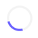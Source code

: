 <!DOCTYPE html>
<html lang="en">
  <head>
    <meta charset="UTF-8" />
    <meta name="viewport" content="width=device-width, initial-scale=1.0" />
    <title>Dani Almansah - Portfolio</title>
    <meta name="description" content="Professional portfolio of Dani Almansah, showcasing skills and projects" />
    <link rel="icon" type="image/jpg" href="images/icon1.jpg" />
    <link rel="stylesheet" href="https://cdnjs.cloudflare.com/ajax/libs/font-awesome/6.4.0/css/all.min.css" />
    <link href="https://fonts.googleapis.com/css2?family=Poppins:wght@300;400;500;600;700&family=Playfair+Display:wght@400;500;600;700&display=swap" rel="stylesheet" />
    <link rel="stylesheet" href="https://cdnjs.cloudflare.com/ajax/libs/font-awesome/6.5.0/css/all.min.css" />
    <link rel="stylesheet" href="https://cdnjs.cloudflare.com/ajax/libs/font-awesome/6.5.0/css/brands.min.css" />
    <link rel="stylesheet" href="https://cdnjs.cloudflare.com/ajax/libs/font-awesome/6.5.0/css/solid.min.css" />
    <link rel="stylesheet" href="css/style.css" media="print" onload="this.media='all'" />
    <noscript><link rel="stylesheet" href="css/style.css" /></noscript>
    <link rel="stylesheet" href="css/style.css" />
    <style>
      :root {
        --primary: #6c63ff;
        --dark: #2f2e41;
        --light: #f8f9fa;
      }
      body {
        margin: 0;
        font-family: -apple-system, BlinkMacSystemFont, "Segoe UI", Roboto, sans-serif;
        line-height: 1.6;
      }
      .preloader {
        position: fixed;
        top: 0;
        left: 0;
        width: 100%;
        height: 100%;
        background: #fff;
        z-index: 9999;
      }
      .loader {
        width: 50px;
        height: 50px;
        border: 5px solid #f3f3f3;
        border-top: 5px solid var(--primary);
        border-radius: 50%;
        animation: spin 1s linear infinite;
        margin: auto;
        position: absolute;
        top: 0;
        bottom: 0;
        left: 0;
        right: 0;
      }
      @keyframes spin {
        0% {
          transform: rotate(0);
        }
        100% {
          transform: rotate(360deg);
        }
      }
      nav {
        position: fixed;
        top: 0;
        width: 100%;
        background: rgba(255, 255, 255, 0.97);
        box-shadow: 0 2px 10px rgba(0, 0, 0, 0.1);
        z-index: 1000;
      }
      .container {
        width: 100%;
        max-width: 1200px;
        margin: 0 auto;
        padding: 0 20px;
      }
      .logo {
        font-size: 1.5rem;
        font-weight: 700;
        color: var(--dark);
      }
      .logo span {
        color: var(--primary);
      }
      .hero {
        padding: 120px 0 60px;
      }
      .hero-content {
        max-width: 600px;
      }
      .title {
        font-size: 2.5rem;
        margin: 15px 0;
        line-height: 1.2;
      }
      .profession {
        color: var(--primary);
        margin-bottom: 20px;
      }
      .btn {
        display: inline-block;
        padding: 10px 25px;
        border-radius: 50px;
        font-weight: 500;
        transition: all 0.3s;
      }
      .btn-primary {
        background: var(--primary);
        color: #fff;
      }
      .btn-primary:hover {
        background: #5a52d5;
        transform: translateY(-3px);
      }
      .profile-img {
        width: 100%;
        height: auto;
        border-radius: 20px;
        box-shadow: 0 10px 30px rgba(0, 0, 0, 0.1);
      }
    </style>
  </head>
  <body>
    <!-- preloader -->
    <div class="preloader">
      <div class="loader"></div>
    </div>
    <!-- Navigation -->
    <nav id="navbar">
      <div class="container">
        <a href="#home" class="logo">Dani<span> Almansah</span></a>
        
        <!-- Menu untuk Desktop -->
        <ul class="nav-links">
          <li><a href="#home" class="active">Home</a></li>
          <li><a href="#about">About</a></li>
          <li><a href="#skills">Skills</a></li>
          <li><a href="#portfolio">Portfolio</a></li>
          <li><a href="#experience">Experience</a></li>
          <li><a href="#hobbies">Gallery</a></li>
          <li><a href="#contact">Contact</a></li>
        </ul>

        <!-- Tombol Hamburger untuk Mobile -->
        <div class="nav-toggle" id="navToggle">
          <i class="fas fa-bars"></i>
        </div>
      </div>
    </nav>

    <!-- Hero Section -->
    <section id="home" class="hero">
      <div class="container">
        <div class="hero-content">
          <h5 class="subtitle">Halo, Saya</h5>
          <h1 class="title">Dani Almansah</h1>
          <h2 class="profession">Sebagai Junior Web Developer & Designer Grapich</h2>
          <p class="description">
            Pengembang Web Junior dan Desainer Grafis, saya bersemangat menciptakan pengalaman digital yang indah, fungsional, dan berfokus pada pengguna.
            Saya senang menggabungkan desain kreatif dengan pengembangan web untuk menciptakan produk digital yang bermanfaat dan menarik.
            Saat ini, saya sedang mencari peluang kerja untuk berkembang dan berkontribusi dalam tim yang dinamis.
          </p>
          <div class="hero-buttons">
            <a href="#contact" class="btn btn-primary">Hire Me</a>
            <a href="assets/DANI ALMANSAH CV..pdf" download class="btn btn-secondary">Download CV</a>
          </div>
        </div>
        <div class="hero-image">
          <div class="image-wrapper">
            <img src="images/sipinsor.jpg" alt="Dani Almansah" class="profile-img" />
            <div class="shape-1"></div>
            <div class="shape-2"></div>
          </div>
        </div>
      </div>
    </section>
    <div class="hero-gradient"></div>

    <section id="about" class="section reveal">
      <div class="container">
        <div class="section-header center">
          <h2 class="section-title">Tentang <span>Saya</span></h2>
          <p class="section-subtitle">Get to know me better</p>
        </div>
        <div class="about-content">
          <div class="about-image">
            <div class="image-container">
              <img src="images/exp.jpg" alt="Dani Almansah" />
              <div class="experience-badge">
                <span>3+</span>
                <p>Years Exp.</p>
              </div>
            </div>
          </div>
          <div class="about-text">
            <p>
             Saya lulusan Sarjana Sistem Informasi dengan IPK 3,41 dari Universitas Islam Negeri Sumatera Utara.
             Saya berpengalaman dalam desain grafis dan pengembangan web, dengan kemampuan menciptakan desain yang menarik dan fungsional serta mengembangkan aplikasi web yang responsif dan ramah pengguna.
            </p>

            <!-- Container untuk Tabs & Kontennya -->
            <div class="tabs-container">
              <!-- Tombol Tabs -->
              <div class="tabs">
                <button class="tab-btn active" data-tab="skills">Main Skills</button>
                <button class="tab-btn" data-tab="education">Education</button>
                <button class="tab-btn" data-tab="language">Language</button>
              </div>

              <!-- Wrapper untuk Konten Tabs -->
              <div class="tab-content-wrapper">
                <!-- Konten Skills -->
                <div class="tab-content active" id="skills-tab">
                  <div class="skills-list">
                    <div class="skill-item" data-percent="60%">
                      <span>Web Development</span>
                      <div class="progress-bar"><div class="progress-fill"></div></div>
                    </div>
                    <div class="skill-item" data-percent="85%">
                      <span>Graphic Design</span>
                      <div class="progress-bar"><div class="progress-fill"></div></div>
                    </div>
                    <div class="skill-item" data-percent="90%">
                      <span>Microsoft Office</span>
                      <div class="progress-bar"><div class="progress-fill"></div></div>
                    </div>
                  </div>
                </div>

                <!-- Konten Education -->
                <div class="tab-content" id="education-tab">
                  <div class="education-list">
                    <div class="education-item">
                      <h4>Bachelor of Information System</h4>
                      <p>State Islamic University of North Sumatra, Sep 2020 - Feb 2025</p>
                    </div>
                  </div>
                </div>

                <!-- Konten Language -->
                <div class="tab-content" id="language-tab">
                  <div class="language-list">
                    <div class="language-item" data-percent="100%">
                      <span>Indonesian</span>
                      <div class="progress-bar"><div class="progress-fill"></div></div>
                    </div>
                    <div class="language-item" data-percent="70%">
                      <span>English</span>
                      <div class="progress-bar"><div class="progress-fill"></div></div>
                    </div>
                  </div>
                </div>
              </div>
            </div>
            <!-- AKHIR Container Tabs -->

            <!-- Tombol CTA dipindahkan ke sini -->
            <div class="cta-buttons">
              <a href="#contact" class="btn btn-primary">Contact Me</a>
              <a href="#portfolio" class="btn btn-outline">View Portfolio</a>
            </div>
          </div>
        </div>
      </div>
    </section>

    <!-- Skills Section -->
    <section id="skills" class="section bg-light reveal">
      <div class="container">
        <div class="section-header center">
          <h2 class="section-title">My <span>Skills</span></h2>
          <p class="section-subtitle">Technologies I work with</p>
        </div>
        <div class="skills-grid">
          <!-- PHP -->
          <div class="skill-card">
            <div class="skill-icon">
              <img src="https://upload.wikimedia.org/wikipedia/commons/2/27/PHP-logo.svg" alt="PHP Icon" width="40" />
            </div>
            <h3>PHP</h3>
            <p>Server-side scripting and backend development</p>
          </div>

          <!-- Adobe Photoshop -->
          <div class="skill-card">
            <div class="skill-icon">
              <img src="https://upload.wikimedia.org/wikipedia/commons/a/af/Adobe_Photoshop_CC_icon.svg" alt="Photoshop Icon" width="40" />
            </div>
            <h3>Photoshop</h3>
            <p>Photo editing</p>
          </div>

          <!-- Canva -->
          <div class="skill-card">
            <div class="skill-icon">
              <img src="https://img.icons8.com/color/48/000000/canva.png" alt="Canva Icon" width="40" />
            </div>
            <h3>Canva</h3>
            <p>Design for social media and branding</p>
          </div>

          <!-- CorelDRAW -->
          <div class="skill-card">
            <div class="skill-icon">
              <img src="https://img.icons8.com/color/48/000000/coreldraw.png" alt="CorelDRAW Icon" width="40" />
            </div>
            <h3>CorelDRAW</h3>
            <p>Vector illustration and print design</p>
          </div>

          <!-- Microsoft Office -->
          <div class="skill-card">
            <div class="skill-icon">
              <img src="https://img.icons8.com/color/48/000000/microsoft-office-2019.png" alt="Microsoft Office Icon" width="40" />
            </div>
            <h3>Microsoft Office</h3>
            <p>Word, Excel, PowerPoint for productivity</p>
          </div>

          <!-- Bootstrap -->
          <div class="skill-card">
            <div class="skill-icon">
              <img src="https://upload.wikimedia.org/wikipedia/commons/b/b2/Bootstrap_logo.svg" alt="Bootstrap Icon" width="40" />
            </div>
            <h3>Bootstrap</h3>
            <p>Responsive web design framework</p>
          </div>
        </div>
      </div>
    </section>

    <!-- Portfolio Section -->
    <section id="portfolio" class="section reveal">
      <div class="container">
        <div class="section-header center">
          <h2 class="section-title">My <span>Portfolio</span></h2>
          <p class="section-subtitle">Featured Projects</p>
        </div>
        <div class="portfolio-grid">
          <!-- Project 1 -->
          <div
            class="portfolio-item"
            data-title="Sistem Informasi Manajemen Masjid"
            data-image="images/Screenshot (14).png"
            data-desc="Pembuatan website Sistem Informasi Manajemen Masjid Pada Masjid Al-Falah untuk mengatur keuangan masjid, menggunakan bahasa pemrograman PHP dan Bootstrap.">
            <img src="images/Screenshot (14).png" alt="Project 1" />
            <div class="overlay">
              <button class="btn btn-secondary view-btn">View Project</button>
            </div>
          </div>
          <!-- Project 2 -->
          <div class="portfolio-item" data-title="Book Cover Design" data-image="images/Screenshot (250).png" data-desc="Pembuatan cover buku untuk perusahaan Edi Makmur menggunakan aplikasi CorelDraw X7.">
            <img src="images/Screenshot (250).png" alt="Project 2" />
            <div class="overlay">
              <button class="btn btn-secondary view-btn">View Project</button>
            </div>
          </div>
          <!-- Project 3 -->
          <div class="portfolio-item" data-title="Brochure Design" data-image="images/canva.png" data-desc="Pembuatan desain brosur untuk lowongan kerja untuk PT Solid Indo Grub.">
            <img src="images/canva.png" alt="Project 3" />
            <div class="overlay">
              <button class="btn btn-secondary view-btn">View Project</button>
            </div>
          </div>

          <!-- Project 4 -->
          <div class="portfolio-item" data-title="Brochure Design" data-image="images/Gambar WhatsApp 2025-07-25 pukul 22.55.32_7b5b796b.jpg" data-desc="Pembuatan desain spanduk pada TK Hanayovalin, menggunakan aplikasi dan tools CorelDraw.">
            <img src="images/Gambar WhatsApp 2025-07-25 pukul 22.55.32_7b5b796b.jpg" alt="Project 4" />
            <div class="overlay">
              <button class="btn btn-secondary view-btn">View Project</button>
            </div>
          </div>
        </div>
      </div>

      <!-- Modal Lightbox -->
      <div id="portfolioModal" class="modal">
        <div class="modal-content">
          <span class="close">&times;</span>
          <h3 class="modal-title"></h3>
          <img class="modal-image" src="" alt="" />
          <p class="modal-desc"></p>
        </div>
      </div>
    </section>

    <!-- Experience Section -->
    <section id="experience" class="section bg-light reveal">
      <div class="container">
        <div class="section-header center">
          <h2 class="section-title">Work <span>Experience</span></h2>
          <p class="section-subtitle">My professional journey</p>
        </div>
        <div class="timeline">
          <div class="timeline-item">
            <div class="timeline-date">Jul 2020 – Okt 2023</div>
            <div class="timeline-content">
              <h4>CV. Mitra Utama Printing/Smart Print - Medan</h4>
              <p>
                <em><strong>Posisi: Operator Komputer & Desain Grafis</strong></em>
              </p>
              <p>Menghasilkan desain yang kreatif dan profesional untuk berbagai project, termasuk banner, spanduk, brosur, sertifikat, dan cover buku.</p>
              <p>
                <em><strong>Tools Desain:</strong></em>
                <p>Menggunakan perangkat lunak desain grafis seperti Canva, Photoshop, dan CorelDraw untuk menciptakan desain yang berkualitas tinggi.</p>
              </p>
              <p>
                <em><strong>Office Tools:</strong></em>
              </p>
              <p>Menggunakan perangkat lunak Microsoft Office (Word, Excel) untuk meningkatkan operasinal perusahaan dan memberikan layanan cepat dalam memenuhi permintaan pelanggan dengan tingkat kepuasan yang tinggi.</p>
            </div>
          </div>
          <div class="timeline-item">
            <div class="timeline-date">October 2023</div>
            <div class="timeline-content">
              <h4>Kementerian PUPR – Balai Wilayah Sungai Sumatera II (Magang)</h4>
              <p>
                <em><strong>Posisi: Staff Administrasi SNVT PJSA</strong></em>
              </p>
              <p>Melakukan penyusunan dan pembuatan surat perjalanan dinas untuk kegiatan operasional internal, termasuk koordinasi dengan pihak-pihak terkait guna memastikan keakuratan data dan kelengkapan administrasi surat.</p>
              <p>
                <em><strong>Tugas dan Tanggung Jawab:</strong></em>
              </p>
              <p>
                Melaksanakan tugas dan tanggung jawab pengarsipan surat masuk dan keluar dengan sistematis dan rapi, serta menyusun laporan pengarsipan secara berkala untuk mendukung kelancaran administrasi di lingkungan SNVT PJSA (Satuan Non
                Vertikal Tertentu Pengelolaan Jaringan Sumber Air).
              </p>
              <p>
                <em><strong>Tujuan Magang:</strong></em>
              </p>
              <p>Meningkatkan pemahaman terhadap struktur birokrasi pemerintahan dan praktik administrasi di instansi teknis bidang pekerjaan umum dan sumber daya air.</p>
            </div>
          </div>
          <div class="timeline-item">
            <div class="timeline-date">Futured</div>
            <div class="timeline-content">
              <h4>Futured</h4>
              <p>
                <em><strong>-</strong></em>
              </p>
              <p>-</p>
            </div>
          </div>
        </div>
      </div>
    </section>

    <!-- Hobbies Section -->
    <section id="hobbies" class="section bg-light reveal">
      <div class="container">
        <div class="section-header center">
          <h2 class="section-title">My <span>Gallerys</span></h2>
          <p class="section-subtitle">A glimpse into my interests outside of work</p>
        </div>
        <div class="hobbies-grid">
          <div class="hobby-card">
            <img src="images/s.jpg" alt="touring hobby" />
            <div class="hobby-overlay">
              <h3>Touring</h3>
            </div>
          </div>

          <div class="hobby-card">
            <img src="images/c.jpg" alt="Camping hobby" />
            <div class="hobby-overlay">
              <h3>Camping</h3>
            </div>
          </div>

           <div class="hobby-card">
            <img src="images/siu.jpg" alt="Touring Hobby" />
            <div class="hobby-overlay">
              <h3>Touring</h3>
            </div>
          </div>

          <div class="hobby-card">
            <img src="images/km0.jpg" alt="Touring Hobby" />
            <div class="hobby-overlay">
              <h3>Touring</h3>
            </div>
          </div>

          <div class="hobby-card">
            <img src="images/Gambar WhatsApp 2025-06-12 pukul 22.54.50_40ef1d5c.jpg" alt="Touring Hobby" />
            <div class="hobby-overlay">
              <h3>Touring</h3>
            </div>
          </div>

          <div class="hobby-card">
            <img src="images/p.jpg" alt="Touring Hobby" />
            <div class="hobby-overlay">
              <h3>Touring</h3>
            </div>
          </div>

        </div>
      </div>
    </section>

    <!-- Contact Section -->
    <section id="contact" class="section reveal">
      <div class="container">
        <div class="section-header center">
          <h2 class="section-title">Contact <span>Me</span></h2>
          <p class="section-subtitle">Get in touch</p>
        </div>
        <div class="contact-container">
          <div class="contact-info">
            <h3>Let's talk about your project</h3>
            <p>I'm available for freelance work and full-time positions. Feel free to contact me.</p>

            <div class="info-item clickable" onclick="window.location.href='mailto:dani.almansah@gmail.com'">
              <div class="info-icon">
                <i class="fas fa-envelope"></i>
              </div>
              <div class="info-content">
                <h4>Email</h4>
                <p>dani.almansah@gmail.com</p>
              </div>
            </div>

            <div class="info-item clickable" onclick="window.location.href='tel:+6282360143561'">
              <div class="info-icon">
                <i class="fas fa-phone"></i>
              </div>
              <div class="info-content">
                <h4>Phone</h4>
                <p>+62 823-6014-3561</p>
              </div>
            </div>

            <div class="info-item clickable" onclick="window.open('https://maps.google.com?q=Medan,Sumatera+Utara,Indonesia','_blank')">
              <div class="info-icon">
                <i class="fas fa-map-marker-alt"></i>
              </div>
              <div class="info-content">
                <h4>Location</h4>
                <p>Medan, Sumatera Utara, Indonesia</p>
              </div>
            </div>
          </div>

          <form class="contact-form" id="contactForm">
            <div class="form-group">
              <input type="text" id="name" placeholder="Your Name" required />
            </div>
            <div class="form-group">
              <input type="email" id="email" placeholder="Your Email" required />
            </div>
            <div class="form-group">
              <input type="text" id="subject" placeholder="Subject" />
            </div>
            <div class="form-group">
              <textarea id="message" rows="5" placeholder="Your Message" required></textarea>
            </div>
            <button type="submit" class="btn btn-primary">Send Message</button>
          </form>
        </div>
      </div>
    </section>

    <!-- Footer -->
    <footer class="footer">
      <div class="container">
        <div class="footer-content">
          <div class="footer-about">
            <h3>Dani Almansah</h3>
            <div class="social-links">
              <a href="https://www.linkedin.com/in/dani-almansah-8a182736a?utm_source=share&utm_campaign=share_via&utm_content=profile&utm_medium=android_app" target="_blank" aria-label="LinkedIn">
                <i class="fab fa-linkedin-in"></i>
              </a>
              <a href="https://github.com/almansah2405" target="_blank" aria-label="GitHub">
                <i class="fab fa-github"></i>
              </a>
              <a href="https://wa.me/6282360143561" target="_blank" aria-label="WhatsApp">
                <i class="fab fa-whatsapp"></i>
              </a>
              <a href="https://www.instagram.com/daniialmnsh_?igsh=eWtwMzU5YWQ4NXdv" target="_blank" aria-label="Instagram">
                <i class="fab fa-instagram"></i>
              </a>
            </div>
          </div>
          <div class="footer-links">
            <h3>Quick Links</h3>
            <ul>
              <li><a href="#home">Home</a></li>
              <li><a href="#about">About</a></li>
              <li><a href="#portfolio">Portfolio</a></li>
              <li><a href="#hobbies">Gallery</a></li>
              <li><a href="#contact">Contact</a></li>
            </ul>
          </div>
          <div class="footer-newsletter">
            <h3>Newsletter</h3>
            <p>Subscribe for updates and insights</p>
            <form class="newsletter-form">
              <input type="email" placeholder="Your Email" />
              <button type="submit"><i class="fas fa-paper-plane"></i></button>
            </form>
          </div>
        </div>
      </div>
      <div class="footer-bottom">
        <div class="container">
          <p>&copy; <span id="year"></span> Dani Almansah. All rights reserved.</p>
        </div>
      </div>
    </footer>

    <!-- Back to Top -->
    <a href="#home" class="back-to-top" id="backToTop">
      <i class="fas fa-arrow-up"></i>
    </a>

    <!-- JavaScript -->
    <script src="js/script.js" defer></script>
    <script>
      document.querySelectorAll(".view-btn").forEach((btn) => {
        btn.addEventListener("click", () => {
          const item = btn.closest(".portfolio-item");
          const title = item.dataset.title;
          const image = item.dataset.image;
          const desc = item.dataset.desc;

          const modal = document.getElementById("portfolioModal");
          modal.querySelector(".modal-title").textContent = title;
          modal.querySelector(".modal-image").src = image;
          modal.querySelector(".modal-image").alt = title;
          modal.querySelector(".modal-desc").textContent = desc;

          modal.style.display = "flex";
        });
      });

      // Close modal
      document.querySelector("#portfolioModal .close").addEventListener("click", () => {
        document.getElementById("portfolioModal").style.display = "none";
      });

      // Close when clicking outside content
      window.addEventListener("click", (e) => {
        const modal = document.getElementById("portfolioModal");
        if (e.target === modal) {
          modal.style.display = "none";
        }
      });
    </script>

  </body>
</html>
